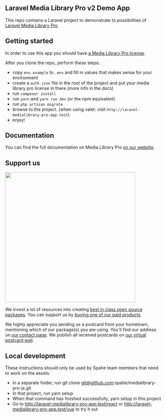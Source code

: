 ## Laravel Media Library Pro v2 Demo App

This repo contains a Laravel project to demonstrate to possibilities of [Laravel Media Library Pro](https://medialibrary.pro).

## Getting started

In order to use this app you should have [a Media Library Pro license](https://spatie.be/products/media-library-pro).

After you clone the repo, perform these steps:

- copy `env.example` to `.env` and fill in values that makes sense for your environment
- create a `auth.json` file in the root of the project and put your media library pro license in there (more info in the docs)
- run `composer install`
- run `yarn` and `yarn run dev` (or the npm equivalent)
- run `php artisan migrate`
- browse to the project. (when using valet: visit `http://laravel-medialibrary-pro-app.test`)
- enjoy!

## Documentation

You can find the full documentation on Media Library Pro [on our website](https://spatie.be/docs/laravel-medialibrary/v9/handling-uploads-with-media-library-pro/introduction).

## Support us

[<img src="https://github-ads.s3.eu-central-1.amazonaws.com/laravel-medialibrary.jpg?t=2" width="419px" />](https://spatie.be/github-ad-click/laravel-medialibrary)

We invest a lot of resources into creating [best in class open source packages](https://spatie.be/open-source). You can support us by [buying one of our paid products](https://spatie.be/open-source/support-us).

We highly appreciate you sending us a postcard from your hometown, mentioning which of our package(s) you are using. You'll find our address on [our contact page](https://spatie.be/about-us). We publish all received postcards on [our virtual postcard wall](https://spatie.be/open-source/postcards).

## Local development

These instructions should only be used by Spatie team members that need to work on the assets.

- In a separate folder, run git clone git@github.com:spatie/medialibrary-pro-js.git
- In that project, run yarn setup
- When that command has finished successfully, yarn setup in this project
- Go to http://laravel-medialibrary-pro-app.test/react or http://laravel-medialibrary-pro-app.test/vue to try it out
